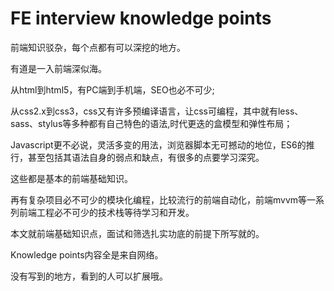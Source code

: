 # FE interview knowledge points

前端知识驳杂，每个点都有可以深挖的地方。

有道是一入前端深似海。

从html到html5，有PC端到手机端，SEO也必不可少;

从css2.x到css3，css又有许多预编译语言，让css可编程，其中就有less、sass、stylus等多种都有自己特色的语法,时代更迭的盒模型和弹性布局；

Javascript更不必说，灵活多变的用法，浏览器脚本无可撼动的地位，ES6的推行，甚至包括其语法自身的弱点和缺点，有很多的点要学习深究。

这些都是基本的前端基础知识。

再有复杂项目必不可少的模块化编程，比较流行的前端自动化，前端mvvm等一系列前端工程必不可少的技术栈等待学习和开发。

本文就前端基础知识点，面试和筛选扎实功底的前提下所写就的。

Knowledge points内容全是来自网络。

没有写到的地方，看到的人可以扩展哦。